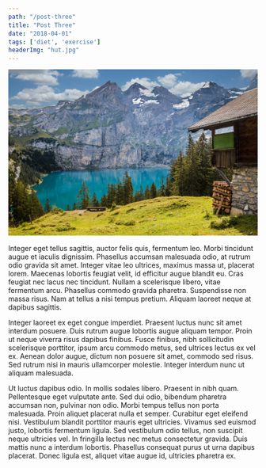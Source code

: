 ```yaml
---
path: "/post-three"
title: "Post Three"
date: "2018-04-01"
tags: ['diet', 'exercise']
headerImg: "hut.jpg"
---
```


![](hut.jpg)

Integer eget tellus sagittis, auctor felis quis, fermentum leo. Morbi tincidunt augue et iaculis dignissim. Phasellus accumsan malesuada odio, at rutrum odio gravida sit amet. Integer vitae leo ultrices, maximus massa ut, placerat lorem. Maecenas lobortis feugiat velit, id efficitur augue blandit eu. Cras feugiat nec lacus nec tincidunt. Nullam a scelerisque libero, vitae fermentum arcu. Phasellus commodo gravida pharetra. Suspendisse non massa risus. Nam at tellus a nisi tempus pretium. Aliquam laoreet neque at dapibus sagittis.

Integer laoreet ex eget congue imperdiet. Praesent luctus nunc sit amet interdum posuere. Duis rutrum augue lobortis augue aliquam tempor. Proin ut neque viverra risus dapibus finibus. Fusce finibus, nibh sollicitudin scelerisque porttitor, ipsum arcu commodo metus, sed ultrices lectus ex vel ex. Aenean dolor augue, dictum non posuere sit amet, commodo sed risus. Sed rutrum nisi in mauris ullamcorper molestie. Integer interdum nunc ut aliquam malesuada.

Ut luctus dapibus odio. In mollis sodales libero. Praesent in nibh quam. Pellentesque eget vulputate ante. Sed dui odio, bibendum pharetra accumsan non, pulvinar non odio. Morbi tempus tellus non porta malesuada. Proin aliquet placerat nulla et semper. Curabitur eget eleifend nisi. Vestibulum blandit porttitor mauris eget ultricies. Vivamus sed euismod justo, lobortis fermentum ligula. Sed vestibulum odio tellus, non suscipit neque ultricies vel. In fringilla lectus nec metus consectetur gravida. Duis mattis nunc a interdum lobortis. Phasellus consequat purus ut urna dapibus placerat. Donec ligula est, aliquet vitae augue id, ultricies pharetra ex.

<!-- To embed a youtube video:
<iframe width="560" height="315" src="https://www.youtube.com/embed/4n0xNbfJLR8" frameborder="0" allowfullscreen></iframe> -->